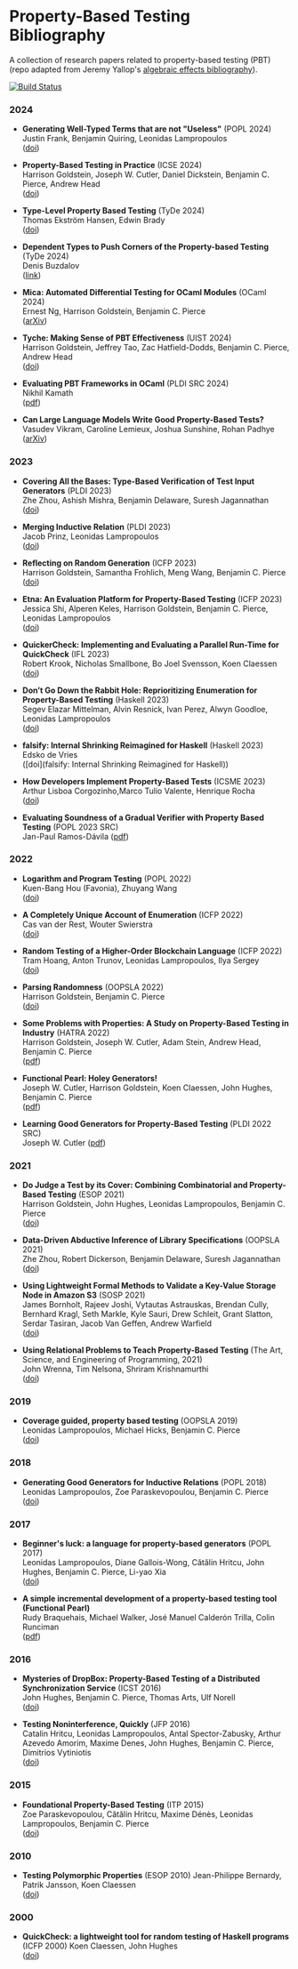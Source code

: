 # Property-Based Testing Bibliography

A collection of research papers related to property-based testing (PBT)      
(repo adapted from Jeremy Yallop's [algebraic effects bibliography](https://github.com/yallop/effects-bibliography)).

[![Build Status](https://github.com/ngernest/pbt-bibliography/actions/workflows/links.yml/badge.svg)](https://github.com/ngernest/pbt-bibliography/actions/workflows/links.yml)

### 2024 
* **Generating Well-Typed Terms that are not "Useless"** (POPL 2024)     
  Justin Frank, Benjamin Quiring, Leonidas Lampropoulos      
  ([doi](https://dl.acm.org/doi/10.1145/3632919))    

* **Property-Based Testing in Practice** (ICSE 2024)    
  Harrison Goldstein, Joseph W. Cutler, Daniel Dickstein, Benjamin C. Pierce, Andrew Head    
  ([doi](https://dl.acm.org/doi/10.1145/3597503.3639581))   

* **Type-Level Property Based Testing** (TyDe 2024)   
  Thomas Ekström Hansen, Edwin Brady    
  ([doi](https://dl.acm.org/doi/10.1145/3678000.3678206))      

* **Dependent Types to Push Corners of the Property-based Testing** (TyDe 2024)      
  Denis Buzdalov    
  ([link](https://icfp24.sigplan.org/details/tyde-2024-papers/6/Dependent-Types-to-Push-Corners-of-the-Property-based-Testing-Extended-Abstract-))   

* **Mica: Automated Differential Testing for OCaml Modules** (OCaml 2024)    
  Ernest Ng, Harrison Goldstein, Benjamin C. Pierce    
  ([arXiv](https://www.arxiv.org/abs/2408.14561))   

* **Tyche: Making Sense of PBT Effectiveness** (UIST 2024)          
  Harrison Goldstein, Jeffrey Tao, Zac Hatfield-Dodds, Benjamin C. Pierce, Andrew Head     
  ([doi](https://dl.acm.org/doi/10.1145/3654777.3676407))

* **Evaluating PBT Frameworks in OCaml** (PLDI SRC 2024)       
  Nikhil Kamath     
  ([pdf](https://drive.google.com/file/d/1GeH4SOIejfeKQfLbvpaN-nKi6inxhs_g/view))     

* **Can Large Language Models Write Good Property-Based Tests?**     
  Vasudev Vikram, Caroline Lemieux, Joshua Sunshine, Rohan Padhye      
  ([arXiv](https://arxiv.org/abs/2307.04346)) 

### 2023 
* **Covering All the Bases: Type-Based Verification of Test Input Generators** (PLDI 2023)     
  Zhe Zhou, Ashish Mishra, Benjamin Delaware, Suresh Jagannathan        
  ([doi](https://dl.acm.org/doi/10.1145/3591271))    

* **Merging Inductive Relation** (PLDI 2023)        
  Jacob Prinz, Leonidas Lampropoulos        
  ([doi](https://dl.acm.org/doi/10.1145/3591292))    

* **Reflecting on Random Generation** (ICFP 2023)    
  Harrison Goldstein, Samantha Frohlich, Meng Wang, Benjamin C. Pierce    
  ([doi](https://dl.acm.org/doi/10.1145/3607842))

* **Etna: An Evaluation Platform for Property-Based Testing** (ICFP 2023)     
  Jessica Shi, Alperen Keles, Harrison Goldstein, Benjamin C. Pierce, Leonidas Lampropoulos    
  ([doi](https://dl.acm.org/doi/abs/10.1145/3607860?af=R))

* **QuickerCheck: Implementing and Evaluating a Parallel Run-Time for QuickCheck** (IFL 2023)     
  Robert Krook, Nicholas Smallbone, Bo Joel Svensson, Koen Claessen    
  ([doi](https://dl.acm.org/doi/10.1145/3652561.3652570))      

* **Don’t Go Down the Rabbit Hole: Reprioritizing Enumeration for Property-Based Testing** (Haskell 2023)     
  Segev Elazar Mittelman, Alvin Resnick, Ivan Perez, Alwyn Goodloe, Leonidas Lampropoulos        
  ([doi](https://dl.acm.org/doi/10.1145/3609026.3609730))      

* **falsify: Internal Shrinking Reimagined for Haskell** (Haskell 2023)     
  Edsko de Vries     
  ([doi](falsify: Internal Shrinking Reimagined for Haskell))    

* **How Developers Implement Property-Based Tests** (ICSME 2023)      
  Arthur Lisboa Corgozinho,Marco Tulio Valente, Henrique Rocha          
  ([doi](https://ieeexplore.ieee.org/document/10336336))     

* **Evaluating Soundness of a Gradual Verifier with Property Based Testing** (POPL 2023 SRC)     
  Jan-Paul Ramos-Dávila
  ([pdf](https://janpaul.pl/assets/pdfs/popl_src23.pdf))       

### 2022
* **Logarithm and Program Testing** (POPL 2022)    
  Kuen-Bang Hou (Favonia), Zhuyang Wang    
  ([doi](https://dl.acm.org/doi/10.1145/3498726))

* **A Completely Unique Account of Enumeration** (ICFP 2022)   
  Cas van der Rest, Wouter Swierstra    
  ([doi](https://dl.acm.org/doi/pdf/10.1145/3547636))    

* **Random Testing of a Higher-Order Blockchain Language** (ICFP 2022)     
  Tram Hoang, Anton Trunov, Leonidas Lampropoulos, Ilya Sergey        
  ([doi](https://dl.acm.org/doi/10.1145/3547653))       

* **Parsing Randomness** (OOPSLA 2022)      
  Harrison Goldstein, Benjamin C. Pierce       
  ([doi](https://dl.acm.org/doi/abs/10.1145/3563291))

* **Some Problems with Properties: A Study on Property-Based Testing in Industry** (HATRA 2022)    
  Harrison Goldstein, Joseph W. Cutler, Adam Stein, Andrew Head, Benjamin C. Pierce      
  ([pdf](https://harrisongoldste.in/papers/hatra2022.pdf))

* **Functional Pearl: Holey Generators!**    
  Joseph W. Cutler, Harrison Goldstein, Koen Claessen, John Hughes, Benjamin C. Pierce    
  ([pdf](https://www.cis.upenn.edu/~jwc/assets/holey.pdf))

* **Learning Good Generators for Property-Based Testing** (PLDI 2022 SRC)    
  Joseph W. Cutler 
  ([pdf](https://www.cis.upenn.edu/~jwc/assets/bandits.pdf))  

### 2021
* **Do Judge a Test by its Cover: Combining Combinatorial and Property-Based Testing** (ESOP 2021)      
  Harrison Goldstein, John Hughes, Leonidas Lampropoulos, Benjamin C. Pierce      
  ([doi](https://dl.acm.org/doi/10.1007/978-3-030-72019-3_10))

* **Data-Driven Abductive Inference of Library Specifications** (OOPSLA 2021)      
  Zhe Zhou, Robert Dickerson, Benjamin Delaware, Suresh Jagannathan      
  ([doi](https://dl.acm.org/doi/10.1145/3485493))      

* **Using Lightweight Formal Methods to Validate a Key-Value Storage Node in Amazon S3** (SOSP 2021)     
  James Bornholt, Rajeev Joshi, Vytautas Astrauskas, Brendan Cully, Bernhard Kragl, Seth Markle, Kyle Sauri, Drew Schleit, Grant Slatton, Serdar Tasiran, Jacob Van Geffen, Andrew Warfield         
  ([doi](https://dl.acm.org/doi/10.1145/3477132.3483540))       

* **Using Relational Problems to Teach Property-Based Testing** (The Art, Science, and Engineering of Programming, 2021)    
  John Wrenna, Tim Nelsona, Shriram Krishnamurthi       
  ([doi](https://programming-journal.org/2021/5/9/))       

### 2019 
* **Coverage guided, property based testing** (OOPSLA 2019)     
  Leonidas Lampropoulos, Michael Hicks, Benjamin C. Pierce       
  ([doi](https://dl.acm.org/doi/10.1145/3360607))     

### 2018 
* **Generating Good Generators for Inductive Relations** (POPL 2018)     
  Leonidas Lampropoulos, Zoe Paraskevopoulou, Benjamin C. Pierce        
  ([doi](https://dl.acm.org/doi/10.1145/3158133))       

### 2017
* **Beginner's luck: a language for property-based generators** (POPL 2017)    
  Leonidas Lampropoulos, Diane Gallois-Wong, Cătălin Hritcu, John Hughes, Benjamin C. Pierce, Li-yao Xia     
  ([doi](https://dl.acm.org/doi/10.1145/3009837.3009868))       

* **A simple incremental development of a property-based testing tool (Functional Pearl)**      
  Rudy Braquehais, Michael Walker, José Manuel Calderón Trilla, Colin Runciman    
  ([pdf](http://jmct.cc/pearlcheck.pdf))         

### 2016 
* **Mysteries of DropBox: Property-Based Testing of a Distributed Synchronization Service** (ICST 2016)    
  John Hughes, Benjamin C. Pierce, Thomas Arts, Ulf Norell       
  ([doi](https://ieeexplore.ieee.org/document/7515466))       

* **Testing Noninterference, Quickly** (JFP 2016)    
  Catalin Hritcu, Leonidas Lampropoulos, Antal Spector-Zabusky, Arthur Azevedo Amorim, Maxime Denes, John Hughes, Benjamin C. Pierce, Dimitrios Vytiniotis     
  ([doi](https://dl.acm.org/doi/10.1145/2544174.2500574))      

### 2015 
* **Foundational Property-Based Testing** (ITP 2015)      
  Zoe Paraskevopoulou, Cătălin Hritcu, Maxime Dénès, Leonidas Lampropoulos, Benjamin C. Pierce     
  ([doi](https://link.springer.com/chapter/10.1007/978-3-319-22102-1_22))      
  
### 2010 
* **Testing Polymorphic Properties** (ESOP 2010)
  Jean-Philippe Bernardy, Patrik Jansson, Koen Claessen       
  ([doi](https://link.springer.com/chapter/10.1007/978-3-642-11957-6_8))      

### 2000 
* **QuickCheck: a lightweight tool for random testing of Haskell programs** (ICFP 2000)
  Koen Claessen, John Hughes      
  ([doi](https://dl.acm.org/doi/10.1145/351240.351266))     
